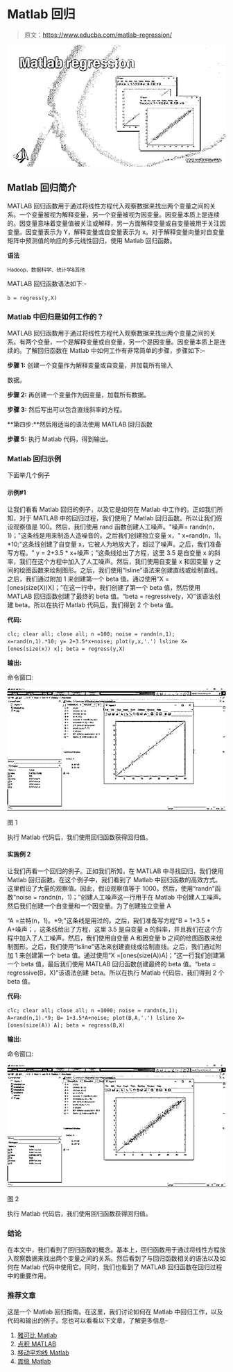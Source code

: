 # Matlab 回归

> 原文：<https://www.educba.com/matlab-regression/>

![Matlab regression](img/63b9f02aeabf75e5b2605717832aad97.png)



## Matlab 回归简介

MATLAB 回归函数用于通过将线性方程代入观察数据来找出两个变量之间的关系。一个变量被视为解释变量，另一个变量被视为因变量。因变量本质上是连续的。因变量意味着变量值被关注或解释，另一方面解释变量或自变量被用于关注因变量。因变量表示为 Y，解释变量或自变量表示为 x。对于解释变量向量对自变量矩阵中预测值的响应的多元线性回归，使用 Matlab 回归函数。

**语法**

<small>Hadoop、数据科学、统计学&其他</small>

MATLAB 回归函数语法如下:-

`b = regress(y,X)`

### Matlab 中回归是如何工作的？

MATLAB 回归函数用于通过将线性方程代入观察数据来找出两个变量之间的关系。有两个变量，一个是解释变量或自变量，另一个是因变量。因变量本质上是连续的。了解回归函数在 Matlab 中如何工作有非常简单的步骤，步骤如下:–

**步骤 1:** 创建一个变量作为解释变量或自变量，并加载所有输入

数据。

**步骤 2:** 再创建一个变量作为因变量，加载所有数据。

**步骤 3:** 然后写出可以包含直线斜率的方程。

**第四步:**然后用适当的语法使用 MATLAB 回归函数

**步骤 5:** 执行 Matlab 代码，得到输出。

### Matlab 回归示例

下面举几个例子

#### 示例#1

让我们看看 Matlab 回归的例子，以及它是如何在 Matlab 中工作的。正如我们所知，对于 MATLAB 中的回归过程，我们使用了 Matlab 回归函数。所以让我们假设观察值是 100。然后，我们使用 rand 函数创建人工噪声。"噪声= randn(n，1)；"这条线是用来制造人造噪音的。之后我们创建独立变量 x，" x=rand(n，1)。*10;"这条线创建了自变量 x，它被人为地放大了，超过了噪声。之后，我们准备写方程。" y = 2+3.5 * x+噪声；"这条线给出了方程，这里 3.5 是自变量 x 的斜率，我们在这个方程中加入了人工噪声。然后，我们使用自变量 x 和因变量 y 之间的绘图函数来绘制图形。之后，我们使用“lsline”语法来创建直线或绘制直线。之后，我们通过附加 1 来创建第一个 beta 值。通过使用“X =[ones(size(X))X]；”在这一行中，我们创建了第一个 beta 值，然后使用 MATLAB 回归函数创建了最终的 beta 值。“beta = regressive(y，X)”该语法创建 beta。所以在执行 Matlab 代码后，我们得到 2 个 beta 值。

**代码:**

`clc;
clear all;
close all;
n =100;
noise = randn(n,1);
x=rand(n,1).*10;
y= 2+3.5*x+noise;
plot(y,x,'.')
lsline
X= [ones(size(x)) x];
beta = regress(y,X)`

**输出:**

命令窗口:

![Matlab regression output 1](img/07593490d160a96cd45bc70857c2aeb5.png)



图 1

执行 Matlab 代码后，我们使用回归函数获得回归值。

#### 实施例 2

让我们再看一个回归的例子。正如我们所知，在 MATLAB 中寻找回归，我们使用 Matlab 回归函数。在这个例子中，我们看到了 Matlab 中回归函数的高效方式。这里假设了大量的观察值。因此，假设观察值等于 1000。然后，使用“randn”函数“noise = randn(n，1)；”创建人工噪声这一行用于在 Matlab 中创建人工噪声。然后我们创建一个自变量和一个因变量。为了创建独立变量 A

“A =兰特(n，1)。*9;"这条线是用过的。之后，我们准备写方程“B = 1+3.5 * A+噪声；，这条线给出了方程，这里 3.5 是自变量 a 的斜率，并且我们在这个方程中加入了人工噪声。然后，我们使用自变量 A 和因变量 b 之间的绘图函数来绘制图形。之后，我们使用“lsline”语法来创建直线或绘制直线。之后，我们通过附加 1 来创建第一个 beta 值。通过使用“X =[ones(size(A))A]；”这一行我们创建第一个 beta 值，最后我们使用 MATLAB 回归函数创建最终的 beta 值。“beta = regressive(B，X)”该语法创建 beta。所以在执行 Matlab 代码后，我们得到 2 个 beta 值。

**代码:**

`clc;
clear all;
close all;
n =1000;
noise = randn(n,1);
A=rand(n,1).*9;
B= 1+3.5*A+noise;
plot(B,A,'.')
lsline
X= [ones(size(A)) A];
beta = regress(B,X)`

**输出:**

命令窗口:

![Matlab regression output 2](img/e9e93f3e33d41da8386c214459a04a68.png)



图 2

执行 Matlab 代码后，我们使用回归函数获得回归值。

### 结论

在本文中，我们看到了回归函数的概念。基本上，回归函数用于通过将线性方程放入观察数据来找出两个变量之间的关系。然后看到了与回归函数相关的语法以及如何在 Matlab 代码中使用它。同时，我们也看到了 MATLAB 回归函数在回归过程中的重要作用。

### 推荐文章

这是一个 Matlab 回归指南。在这里，我们讨论如何在 Matlab 中回归工作，以及代码和输出的例子。您也可以看看以下文章，了解更多信息–

1.  [雅可比 Matlab](https://www.educba.com/jacobian-matlab/)
2.  [点积 MATLAB](https://www.educba.com/dot-product-matlab/)
3.  [移动平均线 Matlab](https://www.educba.com/moving-average-matlab/)
4.  [震级 Matlab](https://www.educba.com/magnitude-matlab/)





